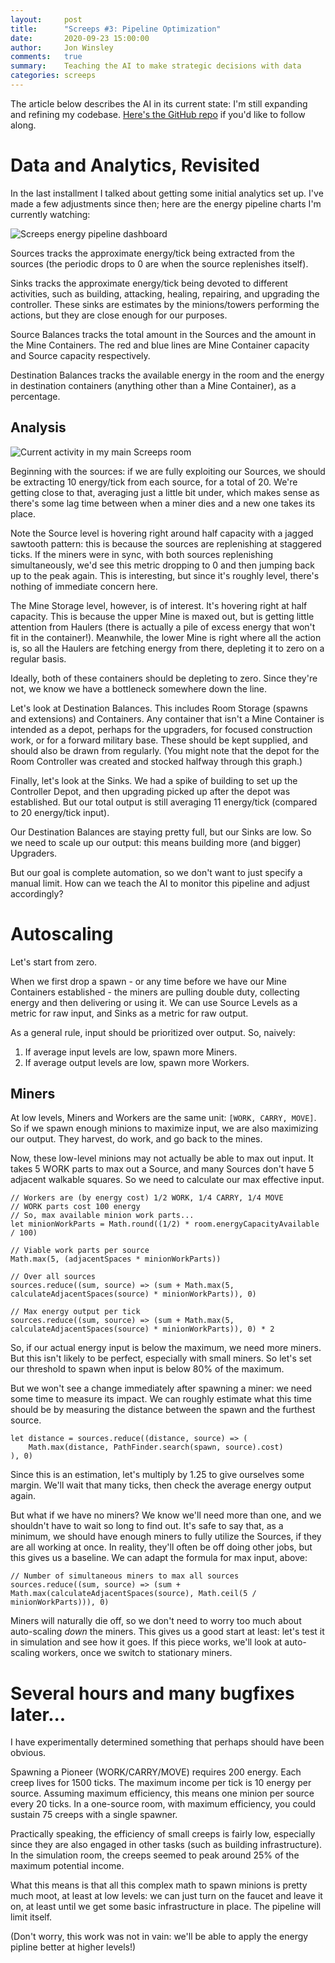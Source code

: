 ```yaml
---
layout:     post
title:      "Screeps #3: Pipeline Optimization"
date:       2020-09-23 15:00:00
author:     Jon Winsley
comments:   true
summary:    Teaching the AI to make strategic decisions with data
categories: screeps
---
```


The article below describes the AI in its current state: I'm still expanding and refining my codebase. [Here's the GitHub repo](https://github.com/glitchassassin/screeps) if you'd like to follow along.

# Data and Analytics, Revisited

In the last installment I talked about getting some initial analytics set up. I've made a few adjustments since then; here are the energy pipeline charts I'm currently watching:

![Screeps energy pipeline dashboard](/assets/screeps-pipeline.png)

Sources tracks the approximate energy/tick being extracted from the sources (the periodic drops to 0 are when the source replenishes itself).

Sinks tracks the approximate energy/tick being devoted to different activities, such as building, attacking, healing, repairing, and upgrading the controller. These sinks are estimates by the minions/towers performing the actions, but they are close enough for our purposes.

Source Balances tracks the total amount in the Sources and the amount in the Mine Containers. The red and blue lines are Mine Container capacity and Source capacity respectively.

Destination Balances tracks the available energy in the room and the energy in destination containers (anything other than a Mine Container), as a percentage.

## Analysis

![Current activity in my main Screeps room](/assets/W32N39.png)

Beginning with the sources: if we are fully exploiting our Sources, we should be extracting 10 energy/tick from each source, for a total of 20. We're getting close to that, averaging just a little bit under, which makes sense as there's some lag time between when a miner dies and a new one takes its place.

Note the Source level is hovering right around half capacity with a jagged sawtooth pattern: this is because the sources are replenishing at staggered ticks. If the miners were in sync, with both sources replenishing simultaneously, we'd see this metric dropping to 0 and then jumping back up to the peak again. This is interesting, but since it's roughly level, there's nothing of immediate concern here.

The Mine Storage level, however, is of interest. It's hovering right at half capacity. This is because the upper Mine is maxed out, but is getting little attention from Haulers (there is actually a pile of excess energy that won't fit in the container!). Meanwhile, the lower Mine is right where all the action is, so all the Haulers are fetching energy from there, depleting it to zero on a regular basis.

Ideally, both of these containers should be depleting to zero. Since they're not, we know we have a bottleneck somewhere down the line.

Let's look at Destination Balances. This includes Room Storage (spawns and extensions) and Containers. Any container that isn't a Mine Container is intended as a depot, perhaps for the upgraders, for focused construction work, or for a forward military base. These should be kept supplied, and should also be drawn from regularly. (You might note that the depot for the Room Controller was created and stocked halfway through this graph.)

Finally, let's look at the Sinks. We had a spike of building to set up the Controller Depot, and then upgrading picked up after the depot was established. But our total output is still averaging 11 energy/tick (compared to 20 energy/tick input).

Our Destination Balances are staying pretty full, but our Sinks are low. So we need to scale up our output: this means building more (and bigger) Upgraders.

But our goal is complete automation, so we don't want to just specify a manual limit. How can we teach the AI to monitor this pipeline and adjust accordingly?

# Autoscaling

Let's start from zero.

When we first drop a spawn - or any time before we have our Mine Containers established - the miners are pulling double duty, collecting energy and then delivering or using it. We can use Source Levels as a metric for raw input, and Sinks as a metric for raw output.

As a general rule, input should be prioritized over output. So, naively:

1. If average input levels are low, spawn more Miners.
2. If average output levels are low, spawn more Workers.

## Miners

At low levels, Miners and Workers are the same unit: `[WORK, CARRY, MOVE]`. So if we spawn enough minions to maximize input, we are also maximizing our output. They harvest, do work, and go back to the mines.

Now, these low-level minions may not actually be able to max out input. It takes 5 WORK parts to max out a Source, and many Sources don't have 5 adjacent walkable squares. So we need to calculate our max effective input.

```
// Workers are (by energy cost) 1/2 WORK, 1/4 CARRY, 1/4 MOVE
// WORK parts cost 100 energy
// So, max available minion work parts...
let minionWorkParts = Math.round((1/2) * room.energyCapacityAvailable / 100)

// Viable work parts per source
Math.max(5, (adjacentSpaces * minionWorkParts))

// Over all sources
sources.reduce((sum, source) => (sum + Math.max(5, calculateAdjacentSpaces(source) * minionWorkParts)), 0)

// Max energy output per tick
sources.reduce((sum, source) => (sum + Math.max(5, calculateAdjacentSpaces(source) * minionWorkParts)), 0) * 2
```

So, if our actual energy input is below the maximum, we need more miners. But this isn't likely to be perfect, especially with small miners. So let's set our threshold to spawn when input is below 80% of the maximum.

But we won't see a change immediately after spawning a miner: we need some time to measure its impact. We can roughly estimate what this time should be by measuring the distance between the spawn and the furthest source.

```
let distance = sources.reduce((distance, source) => (
    Math.max(distance, PathFinder.search(spawn, source).cost)
), 0)
```

Since this is an estimation, let's multiply by 1.25 to give ourselves some margin. We'll wait that many ticks, then check the average energy output again.

But what if we have no miners? We know we'll need more than one, and we shouldn't have to wait so long to find out. It's safe to say that, as a minimum, we should have enough miners to fully utilize the Sources, if they are all working at once. In reality, they'll often be off doing other jobs, but this gives us a baseline. We can adapt the formula for max input, above:

```
// Number of simultaneous miners to max all sources
sources.reduce((sum, source) => (sum + Math.max(calculateAdjacentSpaces(source), Math.ceil(5 / minionWorkParts))), 0)
```

Miners will naturally die off, so we don't need to worry too much about auto-scaling *down* the miners. This gives us a good start at least: let's test it in simulation and see how it goes. If this piece works, we'll look at auto-scaling workers, once we switch to stationary miners.

# Several hours and many bugfixes later...

I have experimentally determined something that perhaps should have been obvious.

Spawning a Pioneer (WORK/CARRY/MOVE) requires 200 energy. Each creep lives for 1500 ticks. The maximum income per tick is 10 energy per source. Assuming maximum efficiency, this means one minion per source every 20 ticks. In a one-source room, with maximum efficiency, you could sustain 75 creeps with a single spawner.

Practically speaking, the efficiency of small creeps is fairly low, especially since they are also engaged in other tasks (such as building infrastructure). In the simulation room, the creeps seemed to peak around 25% of the maximum potential income.

What this means is that all this complex math to spawn minions is pretty much moot, at least at low levels: we can just turn on the faucet and leave it on, at least until we get some basic infrastructure in place. The pipeline will limit itself.

(Don't worry, this work was not in vain: we'll be able to apply the energy pipline better at higher levels!)